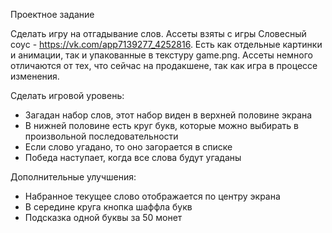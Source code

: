 
Проектное задание

Сделать игру на отгадывание слов.
Ассеты взяты с игры Словесный соус - https://vk.com/app7139277_4252816.
Есть как отдельные картинки и анимации, так и упакованные в текстуру game.png.
Ассеты немного отличаются от тех, что сейчас на продакшене, так как игра в процессе изменения.

Сделать игровой уровень:

- Загадан набор слов, этот набор виден в верхней половине экрана
- В нижней половине есть круг букв, которые можно выбирать в произвольной последовательности
- Если слово угадано, то оно загорается в списке
- Победа наступает, когда все слова будут угаданы

Дополнительные улучшения:

- Набранное текущее слово отображается по центру экрана
- В середине круга кнопка шаффла букв
- Подсказка одной буквы за 50 монет